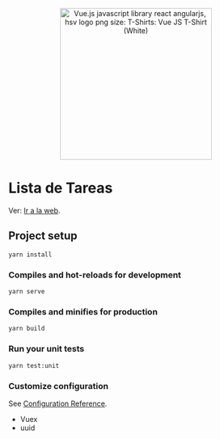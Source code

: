 <p align="center">
  <img alt="Vue.js javascript library react angularjs, hsv logo png size: T-Shirts: Vue JS T-Shirt (White)" onerror="this.onerror=null;this.src='https://i2.wp.com/coder.clothing/images/stories/virtuemart/product/vuejs-logo.png';" src="https://tse3.mm.bing.net/th?id=OIP.L4Fbo6gEQTCSpVZmgabUcgAAAA&amp;pid=Api" width="300">
</p>

# Lista de Tareas
Ver: [Ir a la web](https://sunny-churros-1750a9.netlify.app/).

## Project setup
```
yarn install
```

### Compiles and hot-reloads for development
```
yarn serve
```

### Compiles and minifies for production
```
yarn build
```

### Run your unit tests
```
yarn test:unit
```

### Customize configuration
See [Configuration Reference](https://cli.vuejs.org/config/).

* Vuex
* uuid
